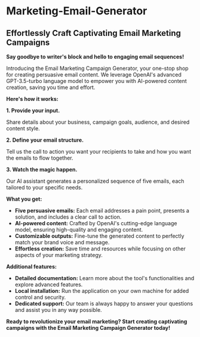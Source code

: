# Marketing-Email-Generator
## Effortlessly Craft Captivating Email Marketing Campaigns

**Say goodbye to writer's block and hello to engaging email sequences!**

Introducing the Email Marketing Campaign Generator, your one-stop shop for creating persuasive email content. We leverage OpenAI's advanced GPT-3.5-turbo language model to empower you with AI-powered content creation, saving you time and effort.

**Here's how it works:**

**1. Provide your input.**

Share details about your business, campaign goals, audience, and desired content style.

**2. Define your email structure.**

Tell us the call to action you want your recipients to take and how you want the emails to flow together.

**3. Watch the magic happen.**

Our AI assistant generates a personalized sequence of five emails, each tailored to your specific needs.

**What you get:**

* **Five persuasive emails:** Each email addresses a pain point, presents a solution, and includes a clear call to action.
* **AI-powered content:** Crafted by OpenAI's cutting-edge language model, ensuring high-quality and engaging content.
* **Customizable outputs:** Fine-tune the generated content to perfectly match your brand voice and message.
* **Effortless creation:** Save time and resources while focusing on other aspects of your marketing strategy.



**Additional features:**

* **Detailed documentation:** Learn more about the tool's functionalities and explore advanced features.
* **Local installation:** Run the application on your own machine for added control and security.
* **Dedicated support:** Our team is always happy to answer your questions and assist you in any way possible.


**Ready to revolutionize your email marketing? Start creating captivating campaigns with the Email Marketing Campaign Generator today!**
